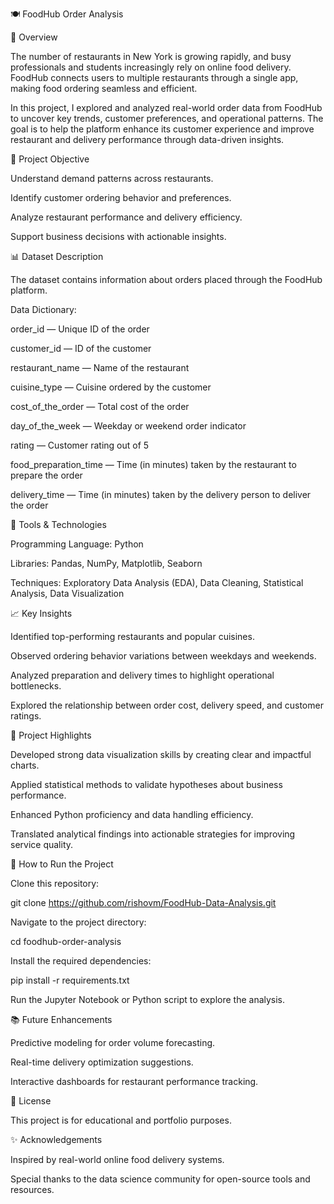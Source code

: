 🍽️ FoodHub Order Analysis

📌 Overview

The number of restaurants in New York is growing rapidly, and busy professionals and students increasingly rely on online food delivery. FoodHub connects users to multiple restaurants through a single app, making food ordering seamless and efficient.

In this project, I explored and analyzed real-world order data from FoodHub to uncover key trends, customer preferences, and operational patterns. The goal is to help the platform enhance its customer experience and improve restaurant and delivery performance through data-driven insights.

🧠 Project Objective

Understand demand patterns across restaurants.

Identify customer ordering behavior and preferences.

Analyze restaurant performance and delivery efficiency.

Support business decisions with actionable insights.

📊 Dataset Description

The dataset contains information about orders placed through the FoodHub platform.

Data Dictionary:

order_id — Unique ID of the order

customer_id — ID of the customer

restaurant_name — Name of the restaurant

cuisine_type — Cuisine ordered by the customer

cost_of_the_order — Total cost of the order

day_of_the_week — Weekday or weekend order indicator

rating — Customer rating out of 5

food_preparation_time — Time (in minutes) taken by the restaurant to prepare the order

delivery_time — Time (in minutes) taken by the delivery person to deliver the order

🧰 Tools & Technologies

Programming Language: Python

Libraries: Pandas, NumPy, Matplotlib, Seaborn

Techniques: Exploratory Data Analysis (EDA), Data Cleaning, Statistical Analysis, Data Visualization

📈 Key Insights

Identified top-performing restaurants and popular cuisines.

Observed ordering behavior variations between weekdays and weekends.

Analyzed preparation and delivery times to highlight operational bottlenecks.

Explored the relationship between order cost, delivery speed, and customer ratings.

🧭 Project Highlights

Developed strong data visualization skills by creating clear and impactful charts.

Applied statistical methods to validate hypotheses about business performance.

Enhanced Python proficiency and data handling efficiency.

Translated analytical findings into actionable strategies for improving service quality.

🚀 How to Run the Project

Clone this repository:

git clone https://github.com/rishovm/FoodHub-Data-Analysis.git

Navigate to the project directory:

cd foodhub-order-analysis


Install the required dependencies:

pip install -r requirements.txt


Run the Jupyter Notebook or Python script to explore the analysis.

📚 Future Enhancements

Predictive modeling for order volume forecasting.

Real-time delivery optimization suggestions.

Interactive dashboards for restaurant performance tracking.

📝 License

This project is for educational and portfolio purposes.

✨ Acknowledgements

Inspired by real-world online food delivery systems.

Special thanks to the data science community for open-source tools and resources.
